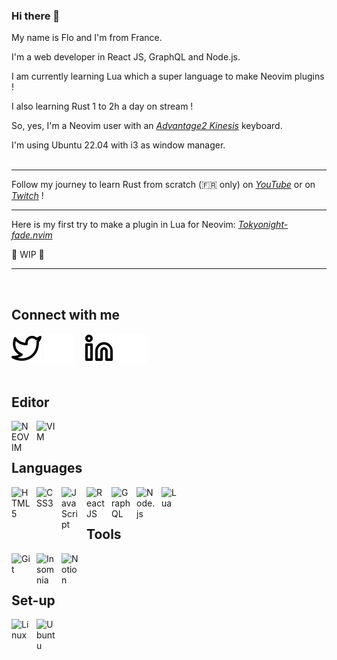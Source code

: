 ### Hi there 👋
My name is Flo and I'm from France.

I'm a web developer in React JS, GraphQL and Node.js.

I am currently learning Lua which a super language to make Neovim plugins !

I also learning Rust 1 to 2h a day on stream !

So, yes, I'm a Neovim user with an <i><a href="https://m.media-amazon.com/images/I/818T--WBwvL._AC_SL1500_.jpg" target="_blank">Advantage2 Kinesis</a></i> keyboard.

I'm using Ubuntu 22.04 with i3 as window manager.
<br /><br />

---

Follow my journey to learn Rust from scratch (🇫🇷 only) on <i><a href="https://www.youtube.com/playlist?list=PLQ9SIeHxkTS5gDeui5P_wPaOOQNYS0_p-" target="_blank">YouTube</a></i> or on <i><a href="https://www.twitch.tv/lepr3z" target="_blank">Twitch</a></i> !

---

Here is my first try to make a plugin in Lua for Neovim: <i>[Tokyonight-fade.nvim](https://github.com/Flo-Slv/Tokyonight-fade.nvim)</i>

🚧 WIP 🚧

---
<br />

## Connect with me
[![img_contact](./img/twitter-light.svg)](https://twitter.com/FloSlv1#gh-light-mode-only)
[![img_contact](./img/twitter-dark.svg)](https://twitter.com/FloSlv1#gh-dark-mode-only)
&nbsp;&nbsp;
[![img_contact](./img/linkedin-light.svg)](https://www.linkedin.com/in/flo-slv//#gh-light-mode-only)
[![img_contact](./img/linkedin-dark.svg)](https://www.linkedin.com/in/flo-slv//#gh-dark-mode-only)
<br><br>

## Editor
<img align="left" alt="NEOVIM" width="30px" src="https://upload.wikimedia.org/wikipedia/commons/thumb/0/07/Neovim-mark-flat.svg/1200px-Neovim-mark-flat.svg.png" style="padding-right:10px;" />
<img align="left" alt="VIM" width="30px" src="https://cdn.jsdelivr.net/gh/devicons/devicon/icons/vim/vim-original.svg" style="padding-right:10px;" />
<br><br>

## Languages
<img align="left" alt="HTML5" width="30px" src="https://cdn.jsdelivr.net/gh/devicons/devicon/icons/html5/html5-original.svg" style="padding-right:10px;" />
<img align="left" alt="CSS3" width="30px" src="https://cdn.jsdelivr.net/gh/devicons/devicon/icons/css3/css3-original.svg" style="padding-right:10px;" />
<img align="left" alt="JavaScript" width="30px" src="https://cdn.jsdelivr.net/gh/devicons/devicon/icons/javascript/javascript-original.svg" style="padding-right:10px;" />
<img align="left" alt="React JS" width="30px" src="https://cdn.jsdelivr.net/gh/devicons/devicon/icons/react/react-original.svg" style="padding-right:10px;" />
<img align="left" alt="GraphQL" width="30px" src="https://cdn.jsdelivr.net/gh/devicons/devicon/icons/graphql/graphql-plain.svg" style="padding-right:10px;" />
<img align="left" alt="Node.js" width="30px" src="https://cdn.jsdelivr.net/gh/devicons/devicon/icons/nodejs/nodejs-original.svg" style="padding-right:10px;" />
<img align="left" alt="Lua" width="30px" src="https://cdn.jsdelivr.net/gh/devicons/devicon/icons/lua/lua-original-wordmark.svg" style="padding-right:10px;" />
<br><br>

## Tools
<img align="left" alt="Git" width="30px" src="https://cdn.jsdelivr.net/gh/devicons/devicon/icons/git/git-original.svg" style="padding-right:10px;" />
<img align="left" alt="Insomnia" width="30px" src="https://seeklogo.com/images/I/insomnia-logo-A35E09EB19-seeklogo.com.png" style="padding-right:10px;" />
<img align="left" alt="Notion" width="30px" src="https://upload.wikimedia.org/wikipedia/commons/thumb/e/e9/Notion-logo.svg/2048px-Notion-logo.svg.png" style="padding-right:10px;" />
<br><br>

## Set-up
<img align="left" alt="Linux" width="30px" src="https://cdn.jsdelivr.net/gh/devicons/devicon/icons/linux/linux-original.svg" style="padding-right:10px;" />
<img align="left" alt="Ubuntu" width="30px" src="https://cdn.jsdelivr.net/gh/devicons/devicon/icons/ubuntu/ubuntu-plain.svg" style="padding-right:10px;" />
